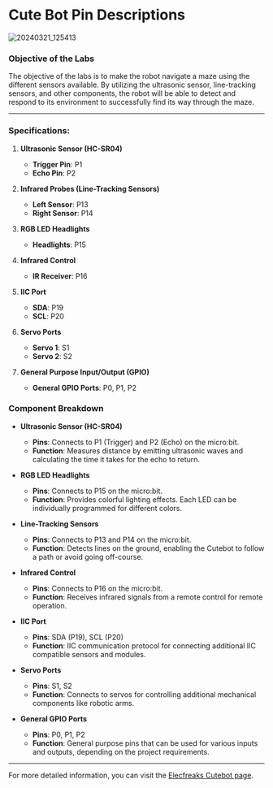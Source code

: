 # Cute Bot Pin Descriptions


![20240321_125413](https://github.com/LSBU-Electronics-Lab/MicroPython/assets/126675512/76c79ed4-61e1-433a-b154-22ab82ddf1fe)


### Objective of the Labs

The objective of the labs is to make the robot navigate a maze using the different sensors available. By utilizing the ultrasonic sensor, line-tracking sensors, and other components, the robot will be able to detect and respond to its environment to successfully find its way through the maze.

---

### Specifications:

1. **Ultrasonic Sensor (HC-SR04)**
   - **Trigger Pin**: P1
   - **Echo Pin**: P2

2. **Infrared Probes (Line-Tracking Sensors)**
   - **Left Sensor**: P13
   - **Right Sensor**: P14

3. **RGB LED Headlights**
   - **Headlights**: P15

4. **Infrared Control**
   - **IR Receiver**: P16

5. **IIC Port**
   - **SDA**: P19
   - **SCL**: P20

6. **Servo Ports**
   - **Servo 1**: S1
   - **Servo 2**: S2

7. **General Purpose Input/Output (GPIO)**
   - **General GPIO Ports**: P0, P1, P2

### Component Breakdown

- **Ultrasonic Sensor (HC-SR04)**
  - **Pins**: Connects to P1 (Trigger) and P2 (Echo) on the micro:bit.
  - **Function**: Measures distance by emitting ultrasonic waves and calculating the time it takes for the echo to return.

- **RGB LED Headlights**
  - **Pins**: Connects to P15 on the micro:bit.
  - **Function**: Provides colorful lighting effects. Each LED can be individually programmed for different colors.

- **Line-Tracking Sensors**
  - **Pins**: Connects to P13 and P14 on the micro:bit.
  - **Function**: Detects lines on the ground, enabling the Cutebot to follow a path or avoid going off-course.

- **Infrared Control**
  - **Pins**: Connects to P16 on the micro:bit.
  - **Function**: Receives infrared signals from a remote control for remote operation.

- **IIC Port**
  - **Pins**: SDA (P19), SCL (P20)
  - **Function**: IIC communication protocol for connecting additional IIC compatible sensors and modules.

- **Servo Ports**
  - **Pins**: S1, S2
  - **Function**: Connects to servos for controlling additional mechanical components like robotic arms.

- **General GPIO Ports**
  - **Pins**: P0, P1, P2
  - **Function**: General purpose pins that can be used for various inputs and outputs, depending on the project requirements.

---

For more detailed information, you can visit the [Elecfreaks Cutebot page](https://www.elecfreaks.com/learn-en/microbitKit/smart_cutebot/cutebot_car.html).
